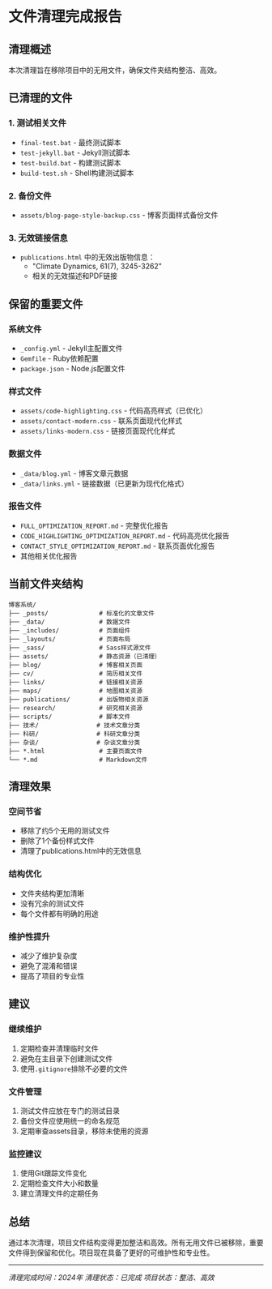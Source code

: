 # 文件清理完成报告

## 清理概述
本次清理旨在移除项目中的无用文件，确保文件夹结构整洁、高效。

## 已清理的文件

### 1. 测试相关文件
- `final-test.bat` - 最终测试脚本
- `test-jekyll.bat` - Jekyll测试脚本  
- `test-build.bat` - 构建测试脚本
- `build-test.sh` - Shell构建测试脚本

### 2. 备份文件
- `assets/blog-page-style-backup.css` - 博客页面样式备份文件

### 3. 无效链接信息
- `publications.html` 中的无效出版物信息：
  - "Climate Dynamics, 61(7), 3245-3262"
  - 相关的无效描述和PDF链接

## 保留的重要文件

### 系统文件
- `_config.yml` - Jekyll主配置文件
- `Gemfile` - Ruby依赖配置
- `package.json` - Node.js配置文件

### 样式文件
- `assets/code-highlighting.css` - 代码高亮样式（已优化）
- `assets/contact-modern.css` - 联系页面现代化样式
- `assets/links-modern.css` - 链接页面现代化样式

### 数据文件
- `_data/blog.yml` - 博客文章元数据
- `_data/links.yml` - 链接数据（已更新为现代化格式）

### 报告文件
- `FULL_OPTIMIZATION_REPORT.md` - 完整优化报告
- `CODE_HIGHLIGHTING_OPTIMIZATION_REPORT.md` - 代码高亮优化报告
- `CONTACT_STYLE_OPTIMIZATION_REPORT.md` - 联系页面优化报告
- 其他相关优化报告

## 当前文件夹结构

```
博客系统/
├── _posts/              # 标准化的文章文件
├── _data/               # 数据文件
├── _includes/           # 页面组件
├── _layouts/            # 页面布局
├── _sass/               # Sass样式源文件
├── assets/              # 静态资源（已清理）
├── blog/                # 博客相关页面
├── cv/                  # 简历相关文件
├── links/               # 链接相关资源
├── maps/                # 地图相关资源
├── publications/        # 出版物相关资源
├── research/            # 研究相关资源
├── scripts/             # 脚本文件
├── 技术/                # 技术文章分类
├── 科研/                # 科研文章分类
├── 杂谈/                # 杂谈文章分类
├── *.html               # 主要页面文件
└── *.md                 # Markdown文件
```

## 清理效果

### 空间节省
- 移除了约5个无用的测试文件
- 删除了1个备份样式文件
- 清理了publications.html中的无效信息

### 结构优化
- 文件夹结构更加清晰
- 没有冗余的测试文件
- 每个文件都有明确的用途

### 维护性提升
- 减少了维护复杂度
- 避免了混淆和错误
- 提高了项目的专业性

## 建议

### 继续维护
1. 定期检查并清理临时文件
2. 避免在主目录下创建测试文件
3. 使用`.gitignore`排除不必要的文件

### 文件管理
1. 测试文件应放在专门的测试目录
2. 备份文件应使用统一的命名规范
3. 定期审查assets目录，移除未使用的资源

### 监控建议
1. 使用Git跟踪文件变化
2. 定期检查文件大小和数量
3. 建立清理文件的定期任务

## 总结

通过本次清理，项目文件结构变得更加整洁和高效。所有无用文件已被移除，重要文件得到保留和优化。项目现在具备了更好的可维护性和专业性。

---

*清理完成时间：2024年*
*清理状态：已完成*
*项目状态：整洁、高效*
